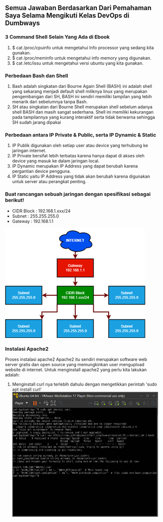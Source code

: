 ## Semua Jawaban Berdasarkan Dari Pemahaman Saya Selama Mengikuti Kelas DevOps di Dumbways

### 3 Command Shell Selain Yang Ada di Ebook
1. $ cat /proc/cpuinfo untuk mengetahui Info processor yang sedang kita gunakan. 
3. $ cat /proc/meminfo untuk mengetahui info memory yang digunakan.
4. $ cat /etc/issu untuk mengetahui versi ubuntu yang kita gunakan.

### Perbedaan Bash dan Shell
1. Bash adalah singkatan dari Bourne Again Shell (BASH) ini adalah shell yang sekarang menjadi default shell miliknya linux yang merupakan pengembangan dari SH, 
   BASH ini sendiri memiliki tampilan yang lebih menarik dari sebelumnya tanpa Bash.
3. SH atau singkatan dari Bourne Shell merupakan shell sebelum adanya shell BASH dan masih sangat sederhana. Shell ini memiliki kekurangan pada tampilannya 
   yang kurang interaktif serta tidak berwarna sehingga SH sudah jarang dipakai

### Perbedaan antara IP Private & Public, serta IP Dynamic & Static
1. IP Publik digunakan oleh setiap user atau device yang terhubung ke jaringan internet.
2. IP Private bersifat lebih terbatas karena hanya dapat di akses oleh device yang masuk ke dalam jaringan local.
3. IP Dynamic merupakan IP Address yang dapat berubah karena pergantian device pengguna.
4. IP Static yaitu IP Address yang tidak akan berubah karena digunakan untuk server atau perangkat penting.

### Buat rancangan sebuah jaringan dengan spesifikasi sebagai berikut!
- CIDR Block : 192.168.1.xxx/24
- Subnet : 255.255.255.0
- Gateway : 192.168.1.1

![alt text](https://github.com/MuhSatriyo/devops17-dumbways--Muhammad-Satriyo-Yuwono-/blob/main/First%20Week/Image/Rancangan%20Sebuah%20Jaringan.png?raw=true)

### Instalasi Apache2
Proses instalasi apache2
Apache2 itu sendiri merupakan software web server gratis dan open source yang memungkinkan user mengupload website di internet.
Untuk menginstall apache2 yang perlu kita lakukan adalah:
1. Menginstall curl nya terlebih dahulu dengan mengetikkan perintah 'sudo apt install curl' 
![alt text](https://github.com/MuhSatriyo/devops17-dumbways--Muhammad-Satriyo-Yuwono-/blob/main/First%20Week/Image/B.png?raw=true)
